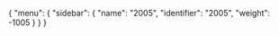 {
  "menu": {
    "sidebar": {
      "name": "2005",
      "identifier": "2005",
      "weight": -1005
    }
  }
}

